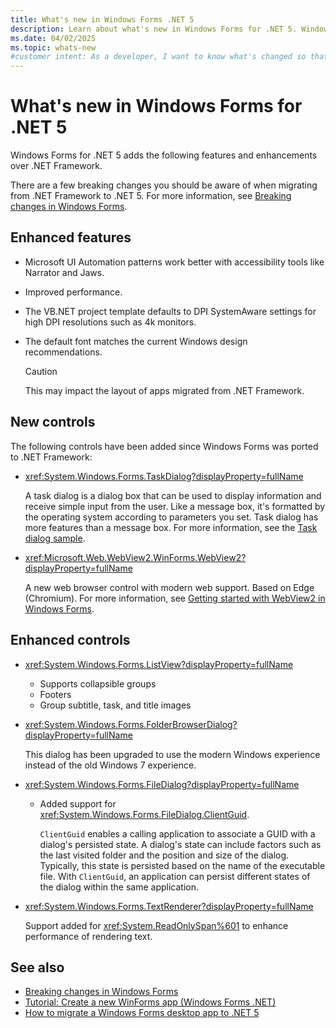 ```yaml
---
title: What's new in Windows Forms .NET 5
description: Learn about what's new in Windows Forms for .NET 5. Windows Forms. .NET provides new features and enhancements over .NET Framework.
ms.date: 04/02/2025
ms.topic: whats-new
#customer intent: As a developer, I want to know what's changed so that I can remain up-to-date.
---
```


# What's new in Windows Forms for .NET 5

Windows Forms for .NET 5 adds the following features and enhancements over .NET Framework.

There are a few breaking changes you should be aware of when migrating from .NET Framework to .NET 5. For more information, see [Breaking changes in Windows Forms](/dotnet/core/compatibility/winforms).

## Enhanced features

- Microsoft UI Automation patterns work better with accessibility tools like Narrator and Jaws.
- Improved performance.
- The VB.NET project template defaults to DPI SystemAware settings for high DPI resolutions such as 4k monitors.
- The default font matches the current Windows design recommendations.

  > [!CAUTION]
  > This may impact the layout of apps migrated from .NET Framework.

## New controls

The following controls have been added since Windows Forms was ported to .NET Framework:

- <xref:System.Windows.Forms.TaskDialog?displayProperty=fullName>
  
  A task dialog is a dialog box that can be used to display information and receive simple input from the user. Like a message box, it's formatted by the operating system according to parameters you set. Task dialog has more features than a message box. For more information, see the [Task dialog sample](https://github.com/dotnet/samples/tree/master/windowsforms/TaskDialogDemo).

- <xref:Microsoft.Web.WebView2.WinForms.WebView2?displayProperty=fullName>

  A new web browser control with modern web support. Based on Edge (Chromium). For more information, see [Getting started with WebView2 in Windows Forms](/microsoft-edge/webview2/gettingstarted/winforms).

## Enhanced controls

- <xref:System.Windows.Forms.ListView?displayProperty=fullName>

  - Supports collapsible groups
  - Footers
  - Group subtitle, task, and title images

- <xref:System.Windows.Forms.FolderBrowserDialog?displayProperty=fullName>

  This dialog has been upgraded to use the modern Windows experience instead of the old Windows 7 experience.

- <xref:System.Windows.Forms.FileDialog?displayProperty=fullName>

  - Added support for <xref:System.Windows.Forms.FileDialog.ClientGuid>.

    `ClientGuid` enables a calling application to associate a GUID with a dialog's persisted state. A dialog's state can include factors such as the last visited folder and the position and size of the dialog. Typically, this state is persisted based on the name of the executable file. With `ClientGuid`, an application can persist  different states of the dialog within the same application.

- <xref:System.Windows.Forms.TextRenderer?displayProperty=fullName>

  Support added for <xref:System.ReadOnlySpan%601> to enhance performance of rendering text.

## See also

- [Breaking changes in Windows Forms](/dotnet/core/compatibility/winforms)
- [Tutorial: Create a new WinForms app (Windows Forms .NET)](../get-started/create-app-visual-studio.md)
- [How to migrate a Windows Forms desktop app to .NET 5](../migration/index.md)
